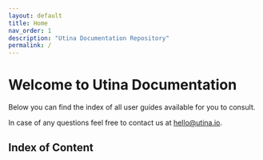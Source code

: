```yaml
---
layout: default
title: Home
nav_order: 1
description: "Utina Documentation Repository"
permalink: /
---
```


# Welcome to Utina Documentation

Below you can find the index of all user guides available for you to consult.

In case of any questions feel free to contact us at [hello@utina.io](mailto:hello@utina.io).

## Index of Content

